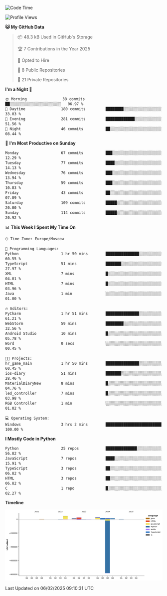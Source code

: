 <!--START_SECTION:waka-->
![Code Time](http://img.shields.io/badge/Code%20Time-594%20hrs%2034%20mins-blue)

![Profile Views](http://img.shields.io/badge/Profile%20Views-7-blue)

**🐱 My GitHub Data** 

> 📦 48.3 kB Used in GitHub's Storage 
 > 
> 🏆 7 Contributions in the Year 2025
 > 
> 💼 Opted to Hire
 > 
> 📜 8 Public Repositories 
 > 
> 🔑 21 Private Repositories 
 > 
**I'm a Night 🦉** 

```text
🌞 Morning                38 commits          ██░░░░░░░░░░░░░░░░░░░░░░░   06.97 % 
🌆 Daytime                180 commits         ████████░░░░░░░░░░░░░░░░░   33.03 % 
🌃 Evening                281 commits         █████████████░░░░░░░░░░░░   51.56 % 
🌙 Night                  46 commits          ██░░░░░░░░░░░░░░░░░░░░░░░   08.44 % 
```
📅 **I'm Most Productive on Sunday** 

```text
Monday                   67 commits          ███░░░░░░░░░░░░░░░░░░░░░░   12.29 % 
Tuesday                  77 commits          ████░░░░░░░░░░░░░░░░░░░░░   14.13 % 
Wednesday                76 commits          ███░░░░░░░░░░░░░░░░░░░░░░   13.94 % 
Thursday                 59 commits          ███░░░░░░░░░░░░░░░░░░░░░░   10.83 % 
Friday                   43 commits          ██░░░░░░░░░░░░░░░░░░░░░░░   07.89 % 
Saturday                 109 commits         █████░░░░░░░░░░░░░░░░░░░░   20.00 % 
Sunday                   114 commits         █████░░░░░░░░░░░░░░░░░░░░   20.92 % 
```


📊 **This Week I Spent My Time On** 

```text
🕑︎ Time Zone: Europe/Moscow

💬 Programming Languages: 
Python                   1 hr 50 mins        ███████████████░░░░░░░░░░   60.55 % 
TypeScript               51 mins             ███████░░░░░░░░░░░░░░░░░░   27.97 % 
XML                      7 mins              █░░░░░░░░░░░░░░░░░░░░░░░░   04.01 % 
HTML                     7 mins              █░░░░░░░░░░░░░░░░░░░░░░░░   03.96 % 
Java                     1 min               ░░░░░░░░░░░░░░░░░░░░░░░░░   01.00 % 

🔥 Editors: 
PyCharm                  1 hr 51 mins        ███████████████░░░░░░░░░░   61.21 % 
WebStorm                 59 mins             ████████░░░░░░░░░░░░░░░░░   32.56 % 
Android Studio           10 mins             █░░░░░░░░░░░░░░░░░░░░░░░░   05.78 % 
Word                     0 secs              ░░░░░░░░░░░░░░░░░░░░░░░░░   00.45 % 

🐱‍💻 Projects: 
hr_game_main             1 hr 50 mins        ███████████████░░░░░░░░░░   60.45 % 
ios-diary                51 mins             ███████░░░░░░░░░░░░░░░░░░   28.46 % 
MaterialDiaryNew         8 mins              █░░░░░░░░░░░░░░░░░░░░░░░░   04.76 % 
led_controller           7 mins              █░░░░░░░░░░░░░░░░░░░░░░░░   03.98 % 
RGB Controller           1 min               ░░░░░░░░░░░░░░░░░░░░░░░░░   01.02 % 

💻 Operating System: 
Windows                  3 hrs 2 mins        █████████████████████████   100.00 % 
```

**I Mostly Code in Python** 

```text
Python                   25 repos            ██████████████░░░░░░░░░░░   56.82 % 
JavaScript               7 repos             ████░░░░░░░░░░░░░░░░░░░░░   15.91 % 
TypeScript               3 repos             ██░░░░░░░░░░░░░░░░░░░░░░░   06.82 % 
HTML                     3 repos             ██░░░░░░░░░░░░░░░░░░░░░░░   06.82 % 
C                        1 repo              █░░░░░░░░░░░░░░░░░░░░░░░░   02.27 % 
```



**Timeline**

![Lines of Code chart](https://raw.githubusercontent.com/adlemx/adlemx/main/assets/bar_graph.png)


 Last Updated on 06/02/2025 09:10:31 UTC
<!--END_SECTION:waka-->
